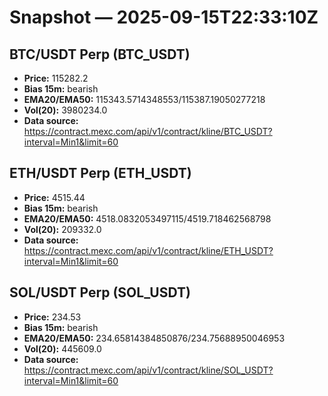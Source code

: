 # Snapshot — 2025-09-15T22:33:10Z

## BTC/USDT Perp (BTC_USDT)
- **Price:** 115282.2
- **Bias 15m:** bearish
- **EMA20/EMA50:** 115343.5714348553/115387.19050277218
- **Vol(20):** 3980234.0
- **Data source:** https://contract.mexc.com/api/v1/contract/kline/BTC_USDT?interval=Min1&limit=60

## ETH/USDT Perp (ETH_USDT)
- **Price:** 4515.44
- **Bias 15m:** bearish
- **EMA20/EMA50:** 4518.0832053497115/4519.718462568798
- **Vol(20):** 209332.0
- **Data source:** https://contract.mexc.com/api/v1/contract/kline/ETH_USDT?interval=Min1&limit=60

## SOL/USDT Perp (SOL_USDT)
- **Price:** 234.53
- **Bias 15m:** bearish
- **EMA20/EMA50:** 234.65814384850876/234.75688950046953
- **Vol(20):** 445609.0
- **Data source:** https://contract.mexc.com/api/v1/contract/kline/SOL_USDT?interval=Min1&limit=60
